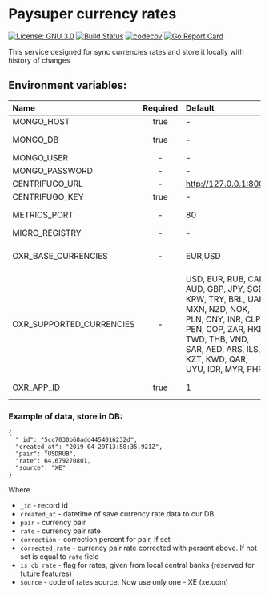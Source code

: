# Paysuper currency rates
[![License: GNU 3.0](https://img.shields.io/badge/License-GNU3.0-green.svg)](https://opensource.org/licenses/GNU3.0)
[![Build Status](https://travis-ci.org/paysuper/paysuper-currencies-rates.svg?branch=master)](https://travis-ci.org/paysuper/paysuper-currencies-rates) 
[![codecov](https://codecov.io/gh/paysuper/paysuper-currencies-rates/branch/master/graph/badge.svg)](https://codecov.io/gh/paysuper/paysuper-currencies-rates)
[![Go Report Card](https://goreportcard.com/badge/github.com/paysuper/paysuper-currencies-rates)](https://goreportcard.com/report/github.com/paysuper/paysuper-currencies-rates)

This service designed for sync currencies rates and store it locally with history of changes

## Environment variables:

| Name                                 | Required | Default                  | Description                                                                         |
|:-------------------------------------|:--------:|:-------------------------|:------------------------------------------------------------------------------------|
| MONGO_HOST                           | true     | -                        | MongoDb host address                                                                |
| MONGO_DB                             | true     | -                        | MongoDb database name                                                               |
| MONGO_USER                           | -        | -                        | MongoDb user                                                                        |
| MONGO_PASSWORD                       | -        | -                        | MongoDb password                                                                    |
| CENTRIFUGO_URL                       | -        | http://127.0.0.1:8000    | Centrifugo url                                                                      |
| CENTRIFUGO_KEY                       | true     | -                        | Centrifugo secret key                                                               |
| METRICS_PORT                         | -        | 80                       | Port for metrics and health check                                                   |
| MICRO_REGISTRY                       | -        | -                        | Microservices registry                                                              |
| OXR_BASE_CURRENCIES                  | -        | EUR,USD                  | Base currencies to get rates from/to on openexchangerates.org                       |  
| OXR_SUPPORTED_CURRENCIES             | -        | USD, EUR, RUB, CAD, AUD, GBP, JPY, SGD, KRW, TRY, BRL, UAH, MXN, NZD, NOK, PLN, CNY, INR, CLP, PEN, COP, ZAR, HKD, TWD, THB, VND, SAR, AED, ARS, ILS, KZT, KWD, QAR, UYU, IDR, MYR, PHP | Currencies to get rates to/from base currencies on openexchangerates.org |
| OXR_APP_ID                           | true     | 1                        | API App id for openexchangerates.org                                                |


### Example of data, store in DB:

```
{
  "_id": "5cc7030b68add4454016232d",
  "created_at": "2019-04-29T13:58:35.921Z",
  "pair": "USDRUB",
  "rate": 64.679270801,
  "source": "XE"
}
```
Where
* `_id` - record id
* `created_at` - datetime of save currency rate data to our DB
* `pair` - currency pair
* `rate` - currency pair rate
* `correction` - correction percent for pair, if set
* `corrected_rate` - currency pair rate corrected with persent above. If not set is equal to `rate` field
* `is_cb_rate` - flag for rates, given from local central banks (reserved for future features)
* `source` - code of rates source. Now use only one - XE (xe.com)
